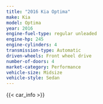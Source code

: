 ```yaml
---
title: "2016 Kia Optima"
make: Kia
model: Optima
year: 2016
engine-fuel-type: regular unleaded
engine-hp: 245
engine-cylinders: 4
transmission-type: Automatic
driven-wheels: Front wheel drive
number-of-doors: 4
market-category: Performance
vehicle-size: Midsize
vehicle-style: Sedan
---
```


{{< car_info >}}
